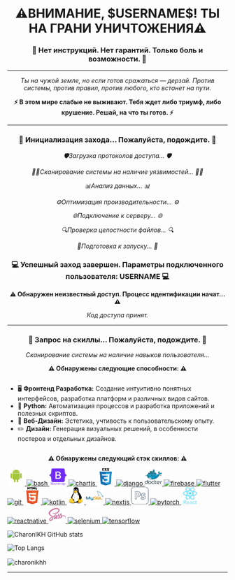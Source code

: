 
<h1 align="center">⚠️ВНИМАНИЕ, $USERNAME$! ТЫ НА ГРАНИ УНИЧТОЖЕНИЯ⚠️</h1>
<h3 align="center">🔪 Нет инструкций. Нет гарантий. Только боль и возможности. 🔪</h3>

---

<p align="center">
  <i>Ты на чужой земле, но если готов сражаться — дерзай. Против системы, против правил, против любого, кто встанет на пути.</i>
</p>

<p align="center">
  <b>⚡ В этом мире слабые не выживают. Тебя ждет либо триумф, либо крушение. Решай, на что ты готов. ⚡</b>
</p>

---

<h3 align="center">🔄 Инициализация захода... Пожалуйста, подождите. 🔄</h3>

<p align="center">
  <i>🛡️Загрузка протоколов доступа... 🛡️</i>
</p>

<p align="center">
  <i>🕵️‍♂️Сканирование системы на наличие уязвимостей... 🕵️‍♂️</i>
</p>

<p align="center">
  <i>📊Анализ данных... 📊</i>
</p>

<p align="center">
  <i>⚙️Оптимизация производительности... ⚙️</i>
</p>

<p align="center">
  <i>🌐Подключение к серверу... 🌐</i>
</p>

<p align="center">
  <i>🔍Проверка целостности файлов... 🔍</i>
</p>

<p align="center">
  <i>🚀Подготовка к запуску... 🚀</i>
</p>

<h3 align="center">💻 Успешный заход завершен. Параметры подключенного пользователя: USERNAME 💻</h3>

<p align="center">
  <b>⚠️ Обнаружен неизвестный доступ. Процесс идентификации начат... ⚠️</b>
</p>

<p align="center">
  <i>Код доступа принят.</i>
</p>


---


<h3 align="center">🔄 Запрос на скиллы... Пожалуйста, подождите. 🔄</h3>

<p align="center">
  <i>Сканирование системы на наличие навыков пользователя...</i>
</p>

<p align="center">
  <b>⚠️ Обнаружены следующие способности: ⚠️</b>
</p>

<div style="display: flex; align-items: center; justify-content: center;">
  <div style="margin-right: 20px; text-align: left;">
    <ul>
      <li>🖥️ <b>Фронтенд Разработка:</b> Создание интуитивно понятных интерфейсов, разработка платформ и различных видов сайтов.</li>
      <li>🐍 <b>Python:</b> Автоматизация процессов и разработка приложений и полезных скриптов.</li>
      <li>🎨 <b>Веб-Дизайн:</b> Эстетика, учтивость к пользовательскому опыту.</li>
      <li>✏️ <b>Дизайн:</b> Генерация визуальных решений, в особенности постеров и отдельных дизайнов.</li>
    </ul>
  </div>
</div>

<p align="center">
  <b>⚠️ Обнаружены следующий стэк скиллов: ⚠️</b>
</p>

<p align="left"> <a href="https://developer.android.com" target="_blank" rel="noreferrer"> <img src="https://raw.githubusercontent.com/devicons/devicon/master/icons/android/android-original-wordmark.svg" alt="android" width="40" height="40"/> </a> <a href="https://www.gnu.org/software/bash/" target="_blank" rel="noreferrer"> <img src="https://www.vectorlogo.zone/logos/gnu_bash/gnu_bash-icon.svg" alt="bash" width="40" height="40"/> </a> <a href="https://getbootstrap.com" target="_blank" rel="noreferrer"> <img src="https://raw.githubusercontent.com/devicons/devicon/master/icons/bootstrap/bootstrap-plain-wordmark.svg" alt="bootstrap" width="40" height="40"/> </a> <a href="https://www.chartjs.org" target="_blank" rel="noreferrer"> <img src="https://www.chartjs.org/media/logo-title.svg" alt="chartjs" width="40" height="40"/> </a> <a href="https://www.w3schools.com/css/" target="_blank" rel="noreferrer"> <img src="https://raw.githubusercontent.com/devicons/devicon/master/icons/css3/css3-original-wordmark.svg" alt="css3" width="40" height="40"/> </a> <a href="https://www.djangoproject.com/" target="_blank" rel="noreferrer"> <img src="https://cdn.worldvectorlogo.com/logos/django.svg" alt="django" width="40" height="40"/> </a> <a href="https://www.docker.com/" target="_blank" rel="noreferrer"> <img src="https://raw.githubusercontent.com/devicons/devicon/master/icons/docker/docker-original-wordmark.svg" alt="docker" width="40" height="40"/> </a> <a href="https://firebase.google.com/" target="_blank" rel="noreferrer"> <img src="https://www.vectorlogo.zone/logos/firebase/firebase-icon.svg" alt="firebase" width="40" height="40"/> </a> <a href="https://flutter.dev" target="_blank" rel="noreferrer"> <img src="https://www.vectorlogo.zone/logos/flutterio/flutterio-icon.svg" alt="flutter" width="40" height="40"/> </a> <a href="https://git-scm.com/" target="_blank" rel="noreferrer"> <img src="https://www.vectorlogo.zone/logos/git-scm/git-scm-icon.svg" alt="git" width="40" height="40"/> </a> <a href="https://www.w3.org/html/" target="_blank" rel="noreferrer"> <img src="https://raw.githubusercontent.com/devicons/devicon/master/icons/html5/html5-original-wordmark.svg" alt="html5" width="40" height="40"/> </a> <a href="https://kotlinlang.org" target="_blank" rel="noreferrer"> <img src="https://www.vectorlogo.zone/logos/kotlinlang/kotlinlang-icon.svg" alt="kotlin" width="40" height="40"/> </a> <a href="https://www.linux.org/" target="_blank" rel="noreferrer"> <img src="https://raw.githubusercontent.com/devicons/devicon/master/icons/linux/linux-original.svg" alt="linux" width="40" height="40"/> </a> <a href="https://www.mysql.com/" target="_blank" rel="noreferrer"> <img src="https://raw.githubusercontent.com/devicons/devicon/master/icons/mysql/mysql-original-wordmark.svg" alt="mysql" width="40" height="40"/> </a> <a href="https://nextjs.org/" target="_blank" rel="noreferrer"> <img src="https://cdn.worldvectorlogo.com/logos/nextjs-2.svg" alt="nextjs" width="40" height="40"/> </a> <a href="https://www.photoshop.com/en" target="_blank" rel="noreferrer"> <img src="https://raw.githubusercontent.com/devicons/devicon/master/icons/photoshop/photoshop-line.svg" alt="photoshop" width="40" height="40"/> </a> <a href="https://pytorch.org/" target="_blank" rel="noreferrer"> <img src="https://www.vectorlogo.zone/logos/pytorch/pytorch-icon.svg" alt="pytorch" width="40" height="40"/> </a> <a href="https://reactjs.org/" target="_blank" rel="noreferrer"> <img src="https://raw.githubusercontent.com/devicons/devicon/master/icons/react/react-original-wordmark.svg" alt="react" width="40" height="40"/> </a> <a href="https://reactnative.dev/" target="_blank" rel="noreferrer"> <img src="https://reactnative.dev/img/header_logo.svg" alt="reactnative" width="40" height="40"/> </a> <a href="https://sass-lang.com" target="_blank" rel="noreferrer"> <img src="https://raw.githubusercontent.com/devicons/devicon/master/icons/sass/sass-original.svg" alt="sass" width="40" height="40"/> </a> <a href="https://www.selenium.dev" target="_blank" rel="noreferrer"> <img src="https://raw.githubusercontent.com/detain/svg-logos/780f25886640cef088af994181646db2f6b1a3f8/svg/selenium-logo.svg" alt="selenium" width="40" height="40"/> </a> <a href="https://www.tensorflow.org" target="_blank" rel="noreferrer"> <img src="https://www.vectorlogo.zone/logos/tensorflow/tensorflow-icon.svg" alt="tensorflow" width="40" height="40"/> </a> </p>

![CharonIKH GitHub stats](https://github-readme-stats.vercel.app/api?username=charonikhh&show_icons=true&theme=merko)

![Top Langs](https://github-readme-stats.vercel.app/api/top-langs/?username=charonikhh&langs_count=8)

<p><img align="center" src="https://github-readme-streak-stats.herokuapp.com/?user=charonikhh&" alt="charonikhh" /></p>


---
